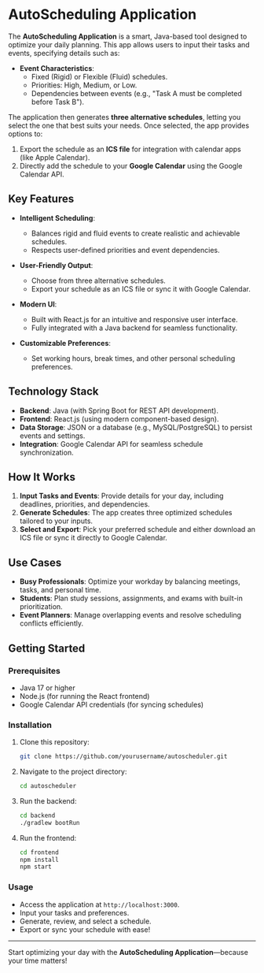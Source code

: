 # AutoScheduling Application

The **AutoScheduling Application** is a smart, Java-based tool designed to optimize your daily planning. This app allows users to input their tasks and events, specifying details such as:

- **Event Characteristics**:
  - Fixed (Rigid) or Flexible (Fluid) schedules.
  - Priorities: High, Medium, or Low.
  - Dependencies between events (e.g., "Task A must be completed before Task B").
  
The application then generates **three alternative schedules**, letting you select the one that best suits your needs. Once selected, the app provides options to:

1. Export the schedule as an **ICS file** for integration with calendar apps (like Apple Calendar).
2. Directly add the schedule to your **Google Calendar** using the Google Calendar API.

## Key Features
- **Intelligent Scheduling**:
  - Balances rigid and fluid events to create realistic and achievable schedules.
  - Respects user-defined priorities and event dependencies.

- **User-Friendly Output**:
  - Choose from three alternative schedules.
  - Export your schedule as an ICS file or sync it with Google Calendar.

- **Modern UI**:
  - Built with React.js for an intuitive and responsive user interface.
  - Fully integrated with a Java backend for seamless functionality.

- **Customizable Preferences**:
  - Set working hours, break times, and other personal scheduling preferences.

## Technology Stack
- **Backend**: Java (with Spring Boot for REST API development).
- **Frontend**: React.js (using modern component-based design).
- **Data Storage**: JSON or a database (e.g., MySQL/PostgreSQL) to persist events and settings.
- **Integration**: Google Calendar API for seamless schedule synchronization.

## How It Works
1. **Input Tasks and Events**: Provide details for your day, including deadlines, priorities, and dependencies.
2. **Generate Schedules**: The app creates three optimized schedules tailored to your inputs.
3. **Select and Export**: Pick your preferred schedule and either download an ICS file or sync it directly to Google Calendar.

## Use Cases
- **Busy Professionals**: Optimize your workday by balancing meetings, tasks, and personal time.
- **Students**: Plan study sessions, assignments, and exams with built-in prioritization.
- **Event Planners**: Manage overlapping events and resolve scheduling conflicts efficiently.

## Getting Started
### Prerequisites
- Java 17 or higher
- Node.js (for running the React frontend)
- Google Calendar API credentials (for syncing schedules)

### Installation
1. Clone this repository:
   ```bash
   git clone https://github.com/yourusername/autoscheduler.git
   ```
2. Navigate to the project directory:
   ```bash
   cd autoscheduler
   ```
3. Run the backend:
   ```bash
   cd backend
   ./gradlew bootRun
   ```
4. Run the frontend:
   ```bash
   cd frontend
   npm install
   npm start
   ```

### Usage
- Access the application at `http://localhost:3000`.
- Input your tasks and preferences.
- Generate, review, and select a schedule.
- Export or sync your schedule with ease!

---

Start optimizing your day with the **AutoScheduling Application**—because your time matters!
